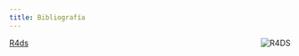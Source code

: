 ```yaml
---
title: Bibliografía
---
```


<img src="https://d33wubrfki0l68.cloudfront.net/b88ef926a004b0fce72b2526b0b5c4413666a4cb/24a30/cover.png" style="max-width:15%;min-width:40px;float:right;" alt="R4DS" />

[R4ds](http://es.r4ds.hadley.nz/)



